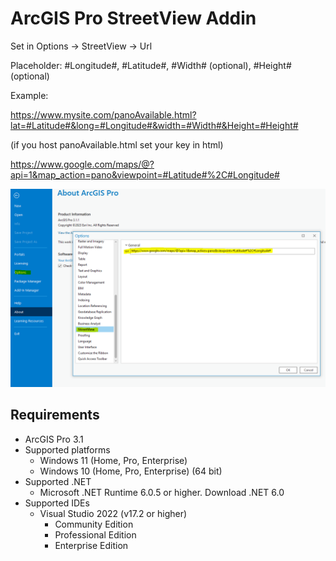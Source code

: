 ﻿# ArcGIS Pro StreetView Addin

Set in Options -> StreetView -> Url

Placeholder: #Longitude#, #Latitude#, #Width# (optional), #Height# (optional)

Example:

https://www.mysite.com/panoAvailable.html?lat=#Latitude#&long=#Longitude#&width=#Width#&Height=#Height#

(if you host panoAvailable.html set your key in html)


https://www.google.com/maps/@?api=1&map_action=pano&viewpoint=#Latitude#%2C#Longitude#


![Settings](Help/Settings.PNG)

## Requirements
- ArcGIS Pro 3.1
- Supported platforms
	- Windows 11 (Home, Pro, Enterprise)
	- Windows 10 (Home, Pro, Enterprise) (64 bit)
- Supported .NET
    - Microsoft .NET Runtime 6.0.5 or higher. Download .NET 6.0
- Supported IDEs
	- Visual Studio 2022 (v17.2 or higher)
		- Community Edition
		- Professional Edition
		- Enterprise Edition
